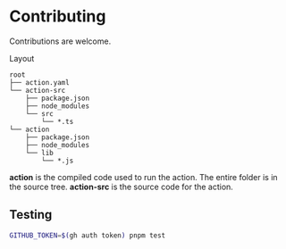# Contributing

Contributions are welcome.

Layout

```
root
├── action.yaml
└── action-src
    ├── package.json
    ├── node_modules
    └── src
        └── *.ts
└── action
    ├── package.json
    ├── node_modules
    └── lib
        └── *.js

```

**action** is the compiled code used to run the action. The entire folder is in the source tree.
**action-src** is the source code for the action.

## Testing

```sh
GITHUB_TOKEN=$(gh auth token) pnpm test
```

